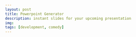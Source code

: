 ```yaml
---
layout: post
title: Powerpoint Generator
description: instant slides for your upcoming presentation
img: 
tags: [development, comedy]
---
```

